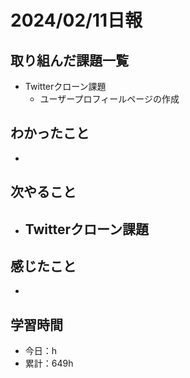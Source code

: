 # 2024/02/11日報
## 取り組んだ課題一覧
- Twitterクローン課題
  - ユーザープロフィールページの作成

## わかったこと
- 

## 次やること
- Twitterクローン課題
  - 

## 感じたこと
- 

## 学習時間
- 今日：h
- 累計：649h
